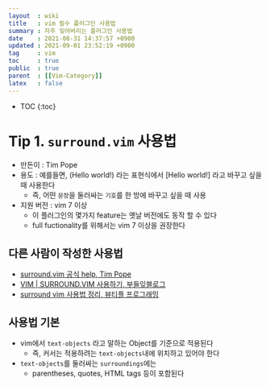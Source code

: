 ```yaml
---
layout  : wiki
title   : vim 필수 플러그인 사용법 
summary : 자주 잊어버리는 플러그인 사용법 
date    : 2021-08-31 14:37:57 +0900
updated : 2021-09-01 23:52:19 +0900
tag     : vim 
toc     : true
public  : true
parent  : [[Vim-Category]] 
latex   : false
---
```

* TOC
{:toc}

# Tip 1. `surround.vim` 사용법

* 만든이 : Tim Pope
* 용도 : 예를들면, (Hello world!) 라는 표현식에서 [Hello world!] 라고 바꾸고 싶을때 사용한다
    * 즉, 어떤 `문장`을 둘러싸는 `기호`를 한 방에 바꾸고 싶을 때 사용 
* 지원 버전 : vim 7 이상
  * 이 플러그인의 몇가지 feature는 옛날 버전에도 동작 할 수 있다
  * full fuctionality를 위해서는 vim 7 이상을 권장한다  

## 다른 사람이 작성한 사용법

* [surround.vim 공식 help, Tim Pope](https://github.com/tpope/vim-surround/blob/master/doc/surround.txt)
* [ VIM | SURROUND.VIM 사용하기, 부들잎블로그](https://forteleaf.tistory.com/entry/VIM-Surroundvim-사용하기)
* [surround vim 사용법 정리, 뷰티플 프로그래밍](https://krksap.tistory.com/1775)

## 사용법 기본

* vim에서 `text-objects` 라고 말하는 Object를 기준으로 적용된다
  * 즉, 커서는 적용하려는 `text-objects`내에 위치하고 있어야 한다
* `text-objects`를 둘러싸는 `surroundings`에는
  * parentheses, quotes, HTML tags 등이 포함된다
